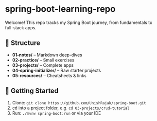 # spring-boot-learning-repo

Welcome! This repo tracks my Spring Boot journey, from fundamentals to full-stack apps.

## 📂 Structure
- **01-notes/** – Markdown deep-dives  
- **02-practice/** – Small exercises  
- **03-projects/** – Complete apps  
- **04-spring-initializer/** – Raw starter projects  
- **05-resources/** – Cheatsheets & links  

## 🚀 Getting Started
1. Clone: `git clone https://github.com/UnishRajak/spring-boot.git`  
2. cd into a project folder, e.g. `cd 03-projects/crud-tutorial`  
3. Run: `./mvnw spring-boot:run` or via your IDE

